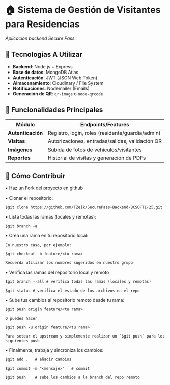 # 🏠 Sistema de Gestión de Visitantes para Residencias

_Aplicación backend Secure Pass._

## 🚀 Tecnologías A Utilizar
- **Backend**: Node.js + Express
- **Base de datos**: MongoDB Atlas
- **Autenticación**: JWT (JSON Web Token)
- **Almacenamiento**: Cloudinary / File System
- **Notificaciones**: Nodemailer (Emails)
- **Generación de QR**: `qr-image` o `node-qrcode`

## 📌 Funcionalidades Principales
| Módulo               | Endpoints/Features                              |
|----------------------|------------------------------------------------|
| **Autenticación**    | Registro, login, roles (residente/guardia/admin) |
| **Visitas**          | Autorizaciones, entradas/salidas, validación QR |
| **Imágenes**         | Subida de fotos de vehículos/visitantes         |
| **Reportes**         | Historial de visitas y generación de PDFs       |

## 🤝 Cómo Contribuir

• Haz un Fork del proyecto en github

• Clonar el repositorio: 
   
    $git clone https://github.com/TZeik/SecurePass-Backend-BCSOFT1-25.git

• Lista todas las ramas (locales y remotas):
    
    $git branch -a

• Crea una rama en tu repositorio local:

    En nuestro caso, por ejemplo:
    
    $git checkout -b feature/<tu rama>

    Recuerda utilizar los nombres sugeridos en nuestro grupo

• Verifica las ramas del repositorio local y remoto

    $git branch --all # verifica todas las ramas (locales y remotas)
    
    $git status # verifica el estado de los archivos en el repo

• Sube tus cambios al repositorio remoto desde tu rama:

    $git push origin feature/<tu rama>

    O puedes hacer

    $git push -u origin feature/<tu rama>

    Para setear el upstream y simplemente realizar un `$git push` para los siguientes push

• Finalmente, trabaja y sincroniza los cambios:
    
    $git add .   # añadir cambios
    
    $git commit -m "<mensaje>"   # commit
    
    $git push    # sube los cambios a la branch del repo remoto